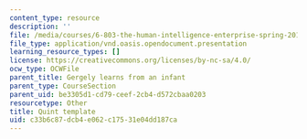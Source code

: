 ```yaml
---
content_type: resource
description: ''
file: /media/courses/6-803-the-human-intelligence-enterprise-spring-2019/c33b6c87dcb4e062c17531e04dd187ca_6.803_quint_template.odp
file_type: application/vnd.oasis.opendocument.presentation
learning_resource_types: []
license: https://creativecommons.org/licenses/by-nc-sa/4.0/
ocw_type: OCWFile
parent_title: Gergely learns from an infant
parent_type: CourseSection
parent_uid: be3305d1-cd79-ceef-2cb4-d572cbaa0203
resourcetype: Other
title: Quint template
uid: c33b6c87-dcb4-e062-c175-31e04dd187ca
---
```

